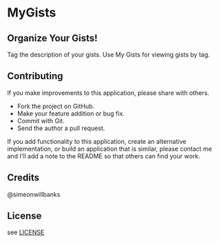 MyGists
========================
## Organize Your Gists!
Tag the description of your gists. Use My Gists for viewing gists by tag.

## Contributing

If you make improvements to this application, please share with others.

* Fork the project on GitHub.
* Make your feature addition or bug fix.
* Commit with Git.
* Send the author a pull request.

If you add functionality to this application, create an alternative implementation, or build an application that is similar, please contact me and I'll add a note to the README so that others can find your work.

## Credits

@simeonwillbanks

## License

see [LICENSE](https://github.com/simeonwillbanks/mygists/blob/master/LICENSE.md)
